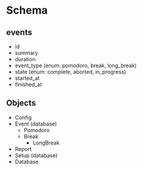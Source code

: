 # Schema

## events

- id
- summary
- duration
- event_type (enum: pomodoro, break, long_break)
- state (enum: complete, aborted, in_progress)
- started_at
- finished_at

## Objects

- Config
- Event (database)
    - Pomodoro
    - Break
        - LongBreak
- Report
- Setup (database)
- Database
